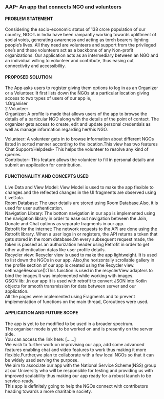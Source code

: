 <h3>AAP- An app that connects NGO and volunteers</h3>
<h4>PROBLEM STATEMENT</h4> 

Considering the socio-economic status of 138 crore population of our country, NGO’s in India have been rampantly working towards upliftment of social voids, generating awareness and acting as torch bearers lighting people’s lives.
All they need are volunteers and support from the privileged one’s and these volunteers act as a backbone of any Non-profit organizations.
Our application acts as an intermediary between an NGO and an individual willing to volunteer and contribute, thus easing out connectivity and accessibility.

<h4>PROPOSED SOLUTION</h4>

The App asks users to register giving them options to log in as an Organizer or a Volunteer.
It first lists down the NGOs at a particular location giving access to two types of users of our app ie,<br>
1.Organiser<br>
2.Volunteer<br>
Organizer: A profile is made that allows users of the app to browse the details of a particular NGO along with the details of the point of contact.
The organizer gets access to create, edit and update personal credentials as well as manage information regarding her/his NGO.<br>

Volunteer: A volunteer gets in to browse information about different NGOs listed in sorted manner according to the location.This view has two features
Chat Support/Helpdesk- This helps the volunteer to resolve any kind of queries.<br>
Contributor- This feature allows the volunteer to fill in personal details and submit an application for contribution.<br>

<h4>FUNCTIONALITY AND CONCEPTS USED</h4>

Live Data and View Model: View Model is used to make the app flexible to changes and the reflected changes in the UI fragments are observed using LiveData.<br>
Room Database: The user details are stored using Room Database.Also, it is used for user authentication.<br>
Navigation Library: The bottom navigation in our app is implemented using the navigation library in order to ease out navigation between the Join, Donate and Chat options as separate fragments in our app.<br>
Retrofit for the internet: The network requests to the API are done using the Retrofit library. When a user logs in or registers, the API returns a token that gets stored in the room database.On every subsequent request made, the token is passed as an authorization header using Retrofit in order to get other authentication datas like user profile details.<br>
Recycler view: Recycler view is used to make the app lightweight. It is used to list down the NGOs in our app. Also,the horizontally scrollable gallery in the profile section of our app is created using the Recycler view.<br>
setImageResource():This function is used in the  recyclerView adapters to bind the images.It was implemented while working with images.<br>
GSON lib: .In our app it is used with retrofit to convert JSON into Kotlin objects for smooth transmission for data between server and our application.<br>
All the pages were implemented using Fragments and to prevent implementation of functions on the main thread, Coroutines were used.<br>

<h4>APPLICATION AND FUTURE SCOPE</h4>


The app is yet to be modified to be used in a broader spectrum.<br>
The organiser mode is yet to be worked on and is presently on the server side.<br>
You can access the link here:
[......] 
<br>
We wish to further work on improvising our app, add some advanced features enabling chat and video features to work thus making it more flexible.Further,we plan to collaborate with a few local NGOs so that it can be widely used serving the purpose.<br>
We aim to associate our app with the National Service Scheme(NSS) group at our University who will be responsible for testing and providing us with improved scalability thus making our app ready for a robust launch to be service-ready.<br>
This app is definitely going to help the NGOs connect with contributors heading towards a more charitable society.




